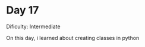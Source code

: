 # Day 17
<p>Dificulty: Intermediate</p>
<p>On this day, i learned about creating classes in python </p>
